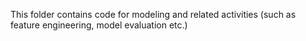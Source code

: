 
This folder contains code for modeling and related activities (such as feature engineering, model evaluation etc.)
